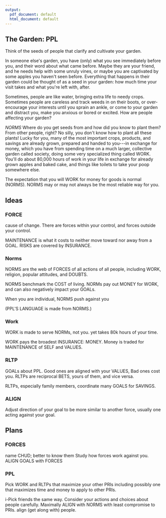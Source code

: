 ```yaml
---
output:
  pdf_document: default
  html_document: default
---
```


<!-- 517 words -->
## The Garden: PPL

Think of the seeds of people
that clarify and cultivate your garden.

In someone else's garden, you have (only) what you see immediately
before you, and their word about what came before.
Maybe they are your friend, and he needs help with some unruly vines, or
maybe you are captivated by some apples you haven't seen before.
Everything that happens in their garden could be thought of as a seed in
your garden: how much time your visit takes and what you're left with,
after.
 
Sometimes, people are like water, bringing extra life to needy crops.
Sometimes people are careless and track weeds in on their boots, or
over-encourage your interests until you sprain an ankle, or
come to your garden and  distract you,
make you anxious or bored or excited.
How are people affecting your garden?
 
*NORMS*
Where do you get seeds from
and how did you know to plant them?
From
other people, right?
No silly, you don't know how to plant all these
plants!
Lucky for you, many of the most important crops, products, and
savings are already grown, prepared and handed to you---in exchange for
money, which you have from spending time on a much larger, collective
garden called society, doing some very specialized thing called WORK.
You'll do about 80,000 hours of work in your life in exchange for
already grown apples and baked cake, and things like toilets to take
your poop somewhere else.
 
The expectation that you will WORK for money for goods
is normal (NORMS).
NORMS may or may not always
be the most reliable way for you.

## Ideas

### FORCE

cause of change.
There are forces within your control, and
forces outside your control.

MAINTENANCE is what it costs
to neither move toward nor away from a GOAL.
RISKS are covered by INSURANCE.

### Norms
NORMS are the web of FORCES of
all actions of all people, including
WORK, religion, popular attitudes, and DOUBTS.
 
NORMS benchmark the COST of living.
NORMs pay out MONEY for WORK,
and can also negatively impact your GOALs.

When you are individual,
NORMS push against you
 
(PPL'S LANGUAGE is made from NORMS.)

### Work
WORK is made to serve NORMs, not you.
yet takes 80k hours of your time.

WORK pays the broadest INSURANCE: MONEY.
Money is traded for MAINTENANCE of
SELF and VALUES.

### RLTP
GOALs about PPL.
Good ones are aligned
with your VALUES,
Bad ones cost you.
RLTPs are reciprocal BETS,
yours of them, and vice versa.

RLTPs, especially family members,
coordinate many GOALS for SAVINGS.

### ALIGN

Adjust direction of your goal
to be more similar to another force,
usually one acting against your goal.

## Plans
### FORCES
name CHUD; better to know them
Study how forces work against you.
ALIGN GOALS with FORCES

### PPL
Pick WORK and RLTPs that maximize your other PRIs including possibly one that maximizes time and money to apply to other PRIs.

i-Pick friends the same way.
Consider your actions and choices about people carefully.
Maximally ALIGN with NORMS with least compromise to PRIs.
align (get along with) people.


